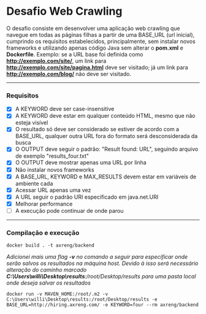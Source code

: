 # Desafio Web Crawling
O desafio consiste em desenvolver uma aplicação web crawling que navegue em todas as páginas filhas a partir de uma BASE_URL (url inicial), cumprindo os requisitos estabelecidos, principalmente, sem instalar novos frameworks e utilizando apenas código Java sem alterar o **pom.xml** e **Dockerfile**. Exemplo: se a URL base foi definida como **http://exemplo.com/site/**, um link para **http://exemplo.com/site/pagina.html** deve ser visitado; já um link para **http://exemplo.com/blog/** não deve ser visitado. 

---

### Requisitos
- [x] A KEYWORD deve ser case-insensitive
- [x] A KEYWORD deve estar em qualquer conteúdo HTML, mesmo que não esteja visível
- [x] O resultado só deve ser considerado se estiver de acordo com a BASE_URL, qualquer outra URL fora do formato será desconsiderada da busca
- [x] O OUTPUT deve seguir o padrão: "Result found: URL", seguindo arquivo de exemplo "results_four.txt"
- [x] O OUTPUT deve mostrar apenas uma URL por linha
- [x] Não instalar novos frameworks
- [x] A BASE_URL, KEYWORD e MAX_RESULTS devem estar em variáveis de ambiente cada
- [x] Acessar URL apenas uma vez
- [x] A URL seguir o padrão URI especificado em java.net.URI
- [x] Melhorar performance
- [ ] A execução pode continuar de onde parou

---

### Compilação e execução

`docker build . -t axreng/backend`

*Adicionei mais uma flag **-v** no comando a seguir para especificar onde serão salvos os resultados na máquina host.
Devido à isso será necessário alteração do caminho marcado **C:\Users\willi\Desktop\results**:/root/Desktop/results para uma pasta local onde deseja salvar os resultados*

`docker run -v MAVEN_HOME:/root/.m2 -v C:\Users\willi\Desktop\results:/root/Desktop/results -e BASE_URL=http://hiring.axreng.com/ -e KEYWORD=four --rm axreng/backend`
